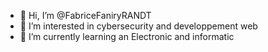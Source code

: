 - 👋 Hi, I’m @FabriceFaniryRANDT
- 👀 I’m interested in cybersecurity and developpement web
- 🌱 I’m currently learning an Electronic and informatic
  
<!---
FabriceFaniryRANDT/FabriceFaniryRANDT is a ✨ special ✨ repository because its `README.md` (this file) appears on your GitHub profile.
You can click the Preview link to take a look at your changes.
--->
